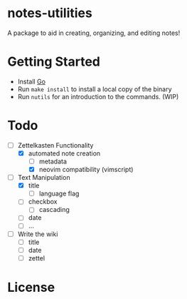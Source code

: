 # notes-utilities

A package to aid in creating, organizing, and editing notes!

# Getting Started

- Install [Go](https://go.dev/doc/install)
- Run `make install` to install a local copy of the binary
- Run `nutils` for an introduction to the commands. (WIP)

# Todo
- [ ] Zettelkasten Functionality
    - [x] automated note creation
        - [ ] metadata
        - [x] neovim compatibility (vimscript)

- [ ] Text Manipulation
    - [x] title
        - [ ] language flag
    - [ ] checkbox
        - [ ] cascading
    - [ ] date
    - [ ] ...

- [ ] Write the wiki
    - [ ] title
    - [ ] date
    - [ ] zettel

# License
